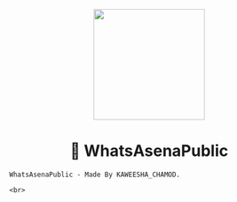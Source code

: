 <div align = "center">

  <img src = "https://telegra.ph/file/62959beb1b22e8e76203d.jpg" width = "200" height = "200">

  <h1> 🐺 WhatsAsenaPublic </h1>

</div>

<p align = "center">

    WhatsAsenaPublic - Made By KAWEESHA_CHAMOD.

    <br>

